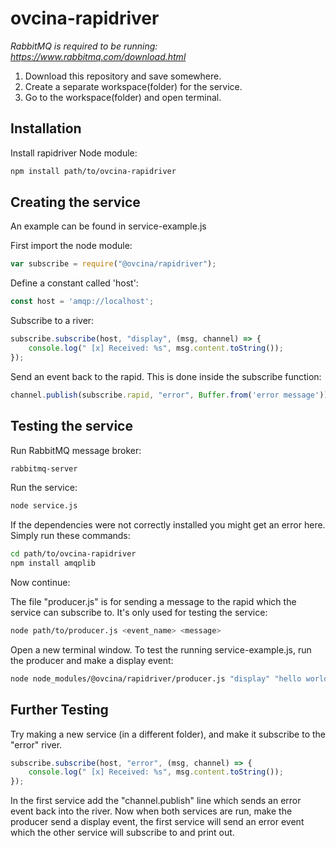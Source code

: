 # ovcina-rapidriver

*RabbitMQ is required to be running: https://www.rabbitmq.com/download.html*

1. Download this repository and save somewhere.
2. Create a separate workspace(folder) for the service.
3. Go to the workspace(folder) and open terminal.

## Installation

Install rapidriver Node module:
```bash
npm install path/to/ovcina-rapidriver
```

## Creating the service
An example can be found in service-example.js

First import the node module: 
```javascript
var subscribe = require("@ovcina/rapidriver");
```

Define a constant called 'host':
```javascript
const host = 'amqp://localhost';
```

Subscribe to a river: 
```javascript
subscribe.subscribe(host, "display", (msg, channel) => {
    console.log(" [x] Received: %s", msg.content.toString());
});
```

Send an event back to the rapid. This is done inside the subscribe function:
```javascript
channel.publish(subscribe.rapid, "error", Buffer.from('error message'));
```

## Testing the service
Run RabbitMQ message broker:
```bash
rabbitmq-server
```

Run the service:
```bash
node service.js
```

If the dependencies were not correctly installed you might get an error here. Simply run these commands:
```bash
cd path/to/ovcina-rapidriver
npm install amqplib
```
Now continue:

The file "producer.js" is for sending a message to the rapid which the service can subscribe to.
It's only used for testing the service:
```bash
node path/to/producer.js <event_name> <message>
```

Open a new terminal window.
To test the running service-example.js, run the producer and make a display event:
```bash
node node_modules/@ovcina/rapidriver/producer.js "display" "hello world"
```

## Further Testing
Try making a new service (in a different folder), and make it subscribe to the "error" river.
```javascript
subscribe.subscribe(host, "error", (msg, channel) => {
    console.log(" [x] Received: %s", msg.content.toString());
});
```

In the first service add the "channel.publish" line which sends an error event back into the river.
Now when both services are run, make the producer send a display event, the first service will send an error event which the other service will subscribe to and print out.


